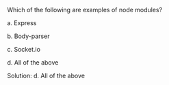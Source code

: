 Which of the following are examples of node modules?

a. Express

b. Body-parser

c. Socket.io

d. All of the above


Solution: d. All of the above

